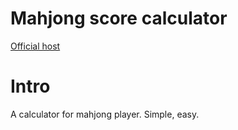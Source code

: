 # Mahjong score calculator

[Official host](http://www.ycmjason.com/mahjongCalculator)

Intro
=====
A calculator for mahjong player. Simple, easy.
